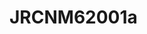 <a name="material" />

# JRCNM62001a
<script type="application/ld+json">
  {
    "@context": "https://schema.org/",
    "@type": "ChemicalSubstance",
    "http://purl.org/dc/terms/conformsTo":
      {
        "@type": "CreativeWork",
        "@id": "https://bioschemas.org/profiles/ChemicalSubstance/0.4-RELEASE/"
      },
    "@id": "https://egonw.github.io/nanowiki/nanowiki377.html#material",
    "name": "JRCNM62001a",
    "sameAs: "http://127.0.0.1/mediawiki/index.php/Special:URIResolver/JRCNM62001a"
  }
</script>

